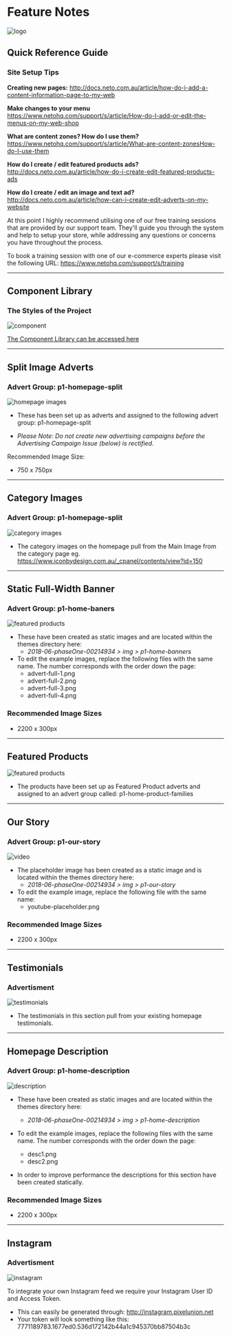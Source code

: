 # Feature Notes

![logo](https://store.neto.com.au/assets/notes/icon-by-design/icon-logo.jpg)

## Quick Reference Guide

### Site Setup Tips

**Creating new pages:**
http://docs.neto.com.au/article/how-do-i-add-a-content-information-page-to-my-web

**Make changes to your menu**
https://www.netohq.com/support/s/article/How-do-I-add-or-edit-the-menus-on-my-web-shop

**What are content zones? How do I use them?**
https://www.netohq.com/support/s/article/What-are-content-zonesHow-do-I-use-them

**How do I create / edit featured products ads?**
http://docs.neto.com.au/article/how-do-i-create-edit-featured-products-ads

**How do I create / edit an image and text ad?**
http://docs.neto.com.au/article/how-can-i-create-edit-adverts-on-my-website

At this point I highly recommend utilising one of our free training sessions that are provided by our support team. They'll guide you through the system and help to setup your store, while addressing any questions or concerns you have throughout the process.

To book a training session with one of our e-commerce experts please visit the following URL:
https://www.netohq.com/support/s/training

---

## Component Library

### The Styles of the Project

![component](https://store.neto.com.au/assets/notes/icon-by-design/component.png)

[The Component Library can be accessed here](https://www.iconbydesign.com.au/?nview=2018-06-phaseOne-00214934&templatebody=p1-styles)

---

## Split Image Adverts

### Advert Group: p1-homepage-split

![homepage images](https://store.neto.com.au/assets/notes/icon-by-design/split-images.png)

- These has been set up as adverts and assigned to the following advert group: p1-homepage-split

- *Please Note: Do not create new advertising campaigns before the Advertising Campaign Issue (below) is rectified.*

Recommended Image Size:

- 750 x 750px

---

## Category Images

### Advert Group: p1-homepage-split

![category images](https://store.neto.com.au/assets/notes/icon-by-design/category-images.png)

- The category images on the homepage pull from the Main Image from the category page eg. https://www.iconbydesign.com.au/_cpanel/contents/view?id=150

---

## Static Full-Width Banner

### Advert Group: p1-home-baners

![featured products](https://store.neto.com.au/assets/notes/icon-by-design/advert-full-4.png)

- These have been created as static images and are located within the themes directory here:
  - *2018-06-phaseOne-00214934 > img > p1-home-banners*
- To edit the example images, replace the following files with the same name. The number corresponds with the order down the page:
  - advert-full-1.png
  - advert-full-2.png
  - advert-full-3.png
  - advert-full-4.png

### Recommended Image Sizes

- 2200 x 300px

---

## Featured Products

![featured products](https://store.neto.com.au/assets/notes/icon-by-design/feat-products.png)

- The products have been set up as Featured Product adverts and assigned to an advert group called: p1-home-product-families

---

## Our Story

### Advert Group: p1-our-story

![video](https://store.neto.com.au/assets/notes/icon-by-design/video.png)

- The placeholder image has been created as a static image and is located within the themes directory here:
  - *2018-06-phaseOne-00214934 > img > p1-our-story*
- To edit the example image, replace the following file with the same name:
  - youtube-placeholder.png

### Recommended Image Sizes

- 2200 x 300px

---

## Testimonials

### Advertisment

![testimonials](https://store.neto.com.au/assets/notes/icon-by-design/testimonials.png)

- The testimonials in this section pull from your existing homepage testimonials.

---

## Homepage Description

### Advert Group: p1-home-description

![description](https://store.neto.com.au/assets/notes/icon-by-design/description.png)

- These have been created as static images and are located within the themes directory here:
  - *2018-06-phaseOne-00214934 > img > p1-home-description*
- To edit the example images, replace the following files with the same name. The number corresponds with the order down the page:
  - desc1.png
  - desc2.png

- In order to improve performance the descriptions for this section have been created statically.

### Recommended Image Sizes

- 2200 x 300px

---

## Instagram

### Advertisment

![instagram](https://store.neto.com.au/assets/notes/icon-by-design/instagram.png)

To integrate your own Instagram feed we require your Instagram User ID and Access Token.
  - This can easily be generated through: http://instagram.pixelunion.net
  - Your token will look something like this: 7771189783.1677ed0.536d172142b44a1c945370bb87504b3c